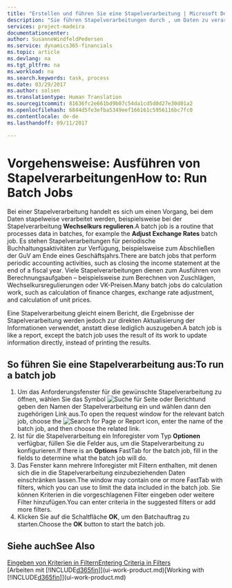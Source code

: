 ```yaml
---
title: "Erstellen und führen Sie eine Stapelverarbeitung | Microsoft Docs"
description: "Sie führen Stapelverarbeitungen durch , um Daten zu verarbeiten und Informationen zu aktualisieren, um periodische Buchhaltungsaktivitäten oder Berechnungen durchzuführen."
services: project-madeira
documentationcenter: 
author: SusanneWindfeldPedersen
ms.service: dynamics365-financials
ms.topic: article
ms.devlang: na
ms.tgt_pltfrm: na
ms.workload: na
ms.search.keywords: task, process
ms.date: 03/29/2017
ms.author: solsen
ms.translationtype: Human Translation
ms.sourcegitcommit: 81636fc2e661bd9b07c54da1cd5d0d27e30d01a2
ms.openlocfilehash: 6844d5fe3efba5349eef166161c5956116bc7fc0
ms.contentlocale: de-de
ms.lasthandoff: 09/11/2017

---
```

# <a name="how-to-run-batch-jobs"></a><span data-ttu-id="242e8-103">Vorgehensweise: Ausführen von Stapelverarbeitungen</span><span class="sxs-lookup"><span data-stu-id="242e8-103">How to: Run Batch Jobs</span></span>
<span data-ttu-id="242e8-104">Bei einer Stapelverarbeitung handelt es sich um einen Vorgang, bei dem Daten stapelweise verarbeitet werden, beispielsweise bei der Stapelverarbeitung **Wechselkurs regulieren**.</span><span class="sxs-lookup"><span data-stu-id="242e8-104">A batch job is a routine that processes data in batches, for example the **Adjust Exchange Rates** batch job.</span></span> <span data-ttu-id="242e8-105">Es stehen Stapelverarbeitungen für periodische Buchhaltungsaktivitäten zur Verfügung, beispielsweise zum Abschließen der GuV am Ende eines Geschäftsjahrs.</span><span class="sxs-lookup"><span data-stu-id="242e8-105">There are batch jobs that perform periodic accounting activities, such as closing the income statement at the end of a fiscal year.</span></span> <span data-ttu-id="242e8-106">Viele Stapelverarbeitungen dienen zum Ausführen von Berechnungsaufgaben – beispielsweise zum Berechnen von Zuschlägen, Wechselkursregulierungen oder VK-Preisen.</span><span class="sxs-lookup"><span data-stu-id="242e8-106">Many batch jobs do calculation work, such as calculation of finance charges, exchange rate adjustment, and calculation of unit prices.</span></span>

<span data-ttu-id="242e8-107">Eine Stapelverarbeitung gleicht einem Bericht, die Ergebnisse der Stapelverarbeitung werden jedoch zur direkten Aktualisierung der Informationen verwendet, anstatt diese lediglich auszugeben.</span><span class="sxs-lookup"><span data-stu-id="242e8-107">A batch job is like a report, except the batch job uses the result of its work to update information directly, instead of printing the results.</span></span>

## <a name="to-run-a-batch-job"></a><span data-ttu-id="242e8-108">So führen Sie eine Stapelverarbeitung aus:</span><span class="sxs-lookup"><span data-stu-id="242e8-108">To run a batch job</span></span>
1. <span data-ttu-id="242e8-109">Um das Anforderungsfenster für die gewünschte Stapelverarbeitung zu öffnen, wählen Sie das Symbol ![Suche für Seite oder Bericht](media/ui-search/search_small.png "Nach Seite oder Bericht suchen ")und geben den Namen der Stapelverarbeitung ein und wählen dann den zugehörigen Link aus.</span><span class="sxs-lookup"><span data-stu-id="242e8-109">To open the request window for the relevant batch job, choose the ![Search for Page or Report](media/ui-search/search_small.png "Search for Page or Report icon") icon, enter the name of the batch job, and then choose the related link.</span></span>
2. <span data-ttu-id="242e8-110">Ist für die Stapelverarbeitung ein Inforegister vom Typ **Optionen** verfügbar, füllen Sie die Felder aus, um die Stapelverarbeitung zu konfigurieren.</span><span class="sxs-lookup"><span data-stu-id="242e8-110">If there is an **Options** FastTab for the batch job, fill in the fields to determine what the batch job will do.</span></span>
3. <span data-ttu-id="242e8-111">Das Fenster kann mehrere Inforegister mit Filtern enthalten, mit denen sich die in die Stapelverarbeitung einzubeziehenden Daten einschränken lassen.</span><span class="sxs-lookup"><span data-stu-id="242e8-111">The window may contain one or more FastTab with filters, which you can use to limit the data included in the batch job.</span></span> <span data-ttu-id="242e8-112">Sie können Kriterien in die vorgeschlagenen Filter eingeben oder weitere Filter hinzufügen.</span><span class="sxs-lookup"><span data-stu-id="242e8-112">You can enter criteria in the suggested filters or add more filters.</span></span>
4. <span data-ttu-id="242e8-113">Klicken Sie auf die Schaltfläche **OK**, um den Batchauftrag zu starten.</span><span class="sxs-lookup"><span data-stu-id="242e8-113">Choose the **OK** button to start the batch job.</span></span>

## <a name="see-also"></a><span data-ttu-id="242e8-114">Siehe auch</span><span class="sxs-lookup"><span data-stu-id="242e8-114">See Also</span></span>
[<span data-ttu-id="242e8-115">Eingeben von Kriterien in Filtern</span><span class="sxs-lookup"><span data-stu-id="242e8-115">Entering Criteria in Filters</span></span>](ui-enter-criteria-filters.md)  
<span data-ttu-id="242e8-116">[Arbeiten mit [!INCLUDE[d365fin](includes/d365fin_md.md)]](ui-work-product.md)</span><span class="sxs-lookup"><span data-stu-id="242e8-116">[Working with [!INCLUDE[d365fin](includes/d365fin_md.md)]](ui-work-product.md)</span></span>


